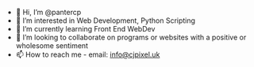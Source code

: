 - 👋 Hi, I’m @pantercp
- 👀 I’m interested in Web Development, Python Scripting
- 🌱 I’m currently learning Front End WebDev
- 💞️ I’m looking to collaborate on programs or websites with a positive or wholesome sentiment
- 📫 How to reach me - email: info@cjpixel.uk
<!---
pantercp/pantercp is a ✨ special ✨ repository because its `README.md` (this file) appears on your GitHub profile.
You can click the Preview link to take a look at your changes.
--->
